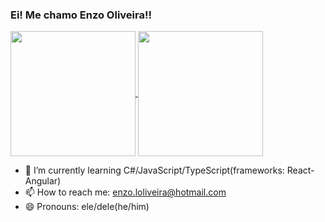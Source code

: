 ### Ei! Me chamo Enzo Oliveira!!
<a href="https://github-readme-stats.vercel.app/api?username=KradGm">
  <img height=200 align="center" src="https://github-readme-stats.vercel.app/api?username=KradGm&show_icons=true&theme=dark" />
</a>
<a href="https://github.com/KradGm/convoychat">
  <img height=200 align="center" src="https://github-readme-stats.vercel.app/api/top-langs?username=KradGm&layout=compact&langs_count=8&card_width=320&show_icons=true&theme=dark" />
</a>


- 🌱 I’m currently learning C#/JavaScript/TypeScript(frameworks: React-Angular)
- 📫 How to reach me: enzo.loliveira@hotmail.com
- 😄 Pronouns: ele/dele(he/him)
